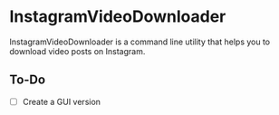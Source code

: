 # InstagramVideoDownloader
InstagramVideoDownloader is a command line utility that helps you to download video posts on Instagram.

## To-Do
- [ ] Create a GUI version